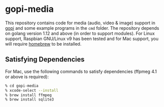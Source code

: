 
# gopi-media

This repository contains code for media (audio, video & image) support in 
[gopi](http://github.com/djthorpe/gopi) and some example programs in the `cmd` folder.
The repository depends on golang version 1.12 and above (in order to support modules). For
Linux support, Raspbian GNU/Linux v9 has been tested and for Mac support, you will require
[homebrew](https://brew.sh/) to be installed.

## Satisfying Dependencies

For Mac, use the following commands to satisfy dependencies (ffpmeg 4.1 or above is required):

```sh
% cd gopi-media
% xcode-select --install
% brew install ffmpeg
% brew install sqlite3
```





